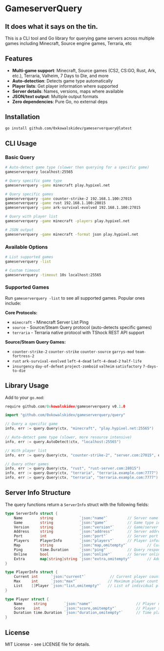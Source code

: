 # GameserverQuery

## It does what it says on the tin.

This is a CLI tool and Go library for querying game servers across multiple games including Minecraft, Source engine games, Terraria, etc

## Features

- **Multi-game support**: Minecraft, Source games (CS2, CS:GO, Rust, Ark, etc.), Terraria, Valheim, 7 Days to Die, and more
- **Auto-detection**: Detects game type automatically
- **Player lists**: Get player information where supported
- **Server details**: Names, versions, maps where available
- **JSON/text output**: Multiple output formats
- **Zero dependencies**: Pure Go, no external deps

## Installation

```bash
go install github.com/0xkowalskidev/gameserverquery@latest
```

## CLI Usage

### Basic Query
```bash
# Auto-detect game type (slower then querying for a specific game)
gameserverquery localhost:25565

# Query specific game type
gameserverquery -game minecraft play.hypixel.net

# Query specific games
gameserverquery -game counter-strike-2 192.168.1.100:27015
gameserverquery -game rust 192.168.1.100:28015
gameserverquery -game ark-survival-evolved 192.168.1.100:27015

# Query with player list
gameserverquery -game minecraft -players play.hypixel.net

# JSON output
gameserverquery -game minecraft -format json play.hypixel.net
```

### Available Options
```bash
# List supported games
gameserverquery -list

# Custom timeout
gameserverquery -timeout 10s localhost:25565
```

### Supported Games

Run `gameserverquery -list` to see all supported games. Popular ones include:

**Core Protocols:**
- `minecraft` - Minecraft Server List Ping
- `source` - Source/Steam Query protocol (auto-detects specific games)
- `terraria` - Terraria native protocol with TShock REST API support

**Source/Steam Query Games:**
- `counter-strike-2` `counter-strike` `counter-source` `garrys-mod` `team-fortress-2`
- `rust` `ark-survival-evolved` `left-4-dead` `left-4-dead-2` `half-life`
- `insurgency` `day-of-defeat` `project-zomboid` `valheim` `satisfactory` `7-days-to-die`

## Library Usage

Add to your `go.mod`:
```go
require github.com/0xkowalskidev/gameserverquery v0.1.0
```

```go
import "github.com/0xkowalskidev/gameserverquery/query"

// Query a specific game
info, err := query.Query(ctx, "minecraft", "play.hypixel.net:25565")

// Auto-detect game type (slower, more resource intensive)
info, err := query.AutoDetect(ctx, "localhost:25565")

// With player list
info, err := query.Query(ctx, "counter-strike-2", "server.com:27015", query.WithPlayers())

// Query other games
info, err := query.Query(ctx, "rust", "rust-server.com:28015")
info, err := query.Query(ctx, "terraria", "terraria.example.com:7777")
info, err := query.Query(ctx, "terraria", "terraria.example.com:7777")
```

## Server Info Structure

The query functions return a `ServerInfo` struct with the following fields:

```go
type ServerInfo struct {
    Name        string            `json:"name"`         // Server name
    Game        string            `json:"game"`         // Game type identifier 
    Version     string            `json:"version"`      // Game/server version
    Address     string            `json:"address"`      // Server address
    Port        int               `json:"port"`         // Server port
    Players     PlayerInfo        `json:"players"`      // Player information
    Map         string            `json:"map,omitempty"`         // Current map (optional)
    Ping        time.Duration     `json:"ping"`         // Query response time
    Online      bool              `json:"online"`       // Server online status
    Extra       map[string]string `json:"extra,omitempty"`       // Additional game-specific data
}

type PlayerInfo struct {
    Current int      `json:"current"`           // Current player count
    Max     int      `json:"max"`              // Maximum player count
    List    []Player `json:"list,omitempty"`   // List of individual players (optional)
}

type Player struct {
    Name     string        `json:"name"`                    // Player name
    Score    int           `json:"score,omitempty"`         // Player score (optional)
    Duration time.Duration `json:"duration,omitempty"`      // Time played (optional)
}
```

## License

MIT License - see LICENSE file for details.
